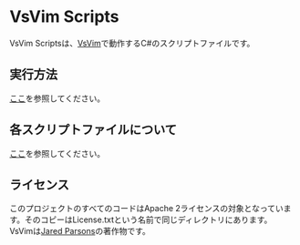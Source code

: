 VsVim Scripts
===

VsVim Scriptsは、[VsVim](https://github.com/VsVim/VsVim)で動作するC#のスクリプトファイルです。

## 実行方法

[ここ](https://github.com/VsVim/VsVim/blob/master/Documentation/CSharp%20scripting.md)を参照してください。  

## 各スクリプトファイルについて

[ここ](Documentation/ScriptFiles.ja.md)を参照してください。  

## ライセンス

このプロジェクトのすべてのコードはApache 2ライセンスの対象となっています。そのコピーはLicense.txtという名前で同じディレクトリにあります。  
VsVimは[Jared Parsons](https://github.com/jaredpar)の著作物です。

